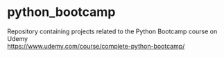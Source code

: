 # python_bootcamp
Repository containing projects related to the Python Bootcamp course on Udemy<br/>
https://www.udemy.com/course/complete-python-bootcamp/
